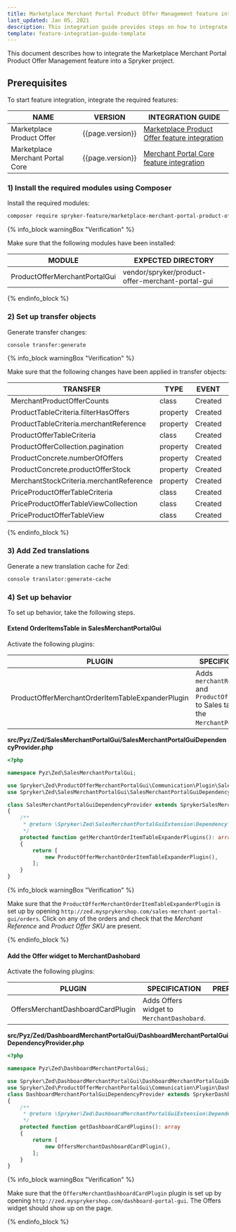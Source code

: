 ```yaml
---
title: Marketplace Merchant Portal Product Offer Management feature integration
last_updated: Jan 05, 2021
description: This integration guide provides steps on how to integrate the Marketplace Merchant Portal Product Offer Management feature into a Spryker project.
template: feature-integration-guide-template
---
```


This document describes how to integrate the Marketplace Merchant Portal Product Offer Management feature into a Spryker project.

## Prerequisites

To start feature integration, integrate the required features:

| NAME  | VERSION | INTEGRATION GUIDE |
| --------------- | --------- | ------------|
| Marketplace Product Offer        | {{page.version}}  | [Marketplace Product Offer feature integration](/docs/marketplace/dev/feature-integration-guides/{{page.version}}/marketplace-product-offer-feature-integration.html)
| Marketplace Merchant Portal Core | {{page.version}}  | [Merchant Portal Core feature integration](/docs/marketplace/dev/feature-integration-guides/{{page.version}}/marketplace-merchant-portal-core-feature-integration.html)

### 1) Install the required modules using Composer

Install the required modules:

```bash
composer require spryker-feature/marketplace-merchant-portal-product-offer-management:"dev-master" --update-with-dependencies
```

{% info_block warningBox "Verification" %}

Make sure that the following modules have been installed:

| MODULE  | EXPECTED DIRECTORY  |
| ------------- | --------------- |
| ProductOfferMerchantPortalGui | vendor/spryker/product-offer-merchant-portal-gui |

{% endinfo_block %}

### 2) Set up transfer objects

Generate transfer changes:

```bash
console transfer:generate
```

{% info_block warningBox "Verification" %}

Make sure that the following changes have been applied in transfer objects:

| TRANSFER | TYPE  | EVENT   | PATH |
| ------------- | ---- | ------ |---------------- |
| MerchantProductOfferCounts | class | Created | src/Generated/Shared/Transfer/MerchantProductOfferCountsTransfer |
| ProductTableCriteria.filterHasOffers | property | Created | src/Generated/Shared/Transfer/ProductTableCriteriaTransfer |
| ProductTableCriteria.merchantReference | property | Created | src/Generated/Shared/Transfer/ProductTableCriteriaTransfer |
| ProductOfferTableCriteria | class | Created | src/Generated/Shared/Transfer/ProductOfferTableCriteriaTransfer |
| ProductOfferCollection.pagination | property | Created | src/Generated/Shared/Transfer/ProductOfferCollectionTransfer |
| ProductConcrete.numberOfOffers | property | Created | src/Generated/Shared/Transfer/ProductConcreteTransfer |
| ProductConcrete.productOfferStock | property | Created | src/Generated/Shared/Transfer/ProductConcreteTransfer |
| MerchantStockCriteria.merchantReference | property | Created | src/Generated/Shared/Transfer/MerchantStockCriteriaTransfer |
| PriceProductOfferTableCriteria | class | Created | src/Generated/Shared/Transfer/PriceProductOfferTableCriteriaTransfer |
| PriceProductOfferTableViewCollection | class | Created | src/Generated/Shared/Transfer/PriceProductOfferTableViewCollectionTransfer |
| PriceProductOfferTableView | class | Created | src/Generated/Shared/Transfer/PriceProductOfferTableViewTransfer |

{% endinfo_block %}

### 3) Add Zed translations

Generate a new translation cache for Zed:

```bash
console translator:generate-cache
```

### 4) Set up behavior

To set up behavior, take the following steps.

#### Extend OrderItemsTable in SalesMerchantPortalGui

Activate the following plugins:

| PLUGIN  | SPECIFICATION  | PREREQUISITES | NAMESPACE |
| --------------- | ------------ | ----------- | ------------ |
| ProductOfferMerchantOrderItemTableExpanderPlugin | Adds `merchantReference` and `ProductOfferSku` to Sales tables in the `MerchantPortal`. | Marketplace Sales Merchant Portal integrated | Spryker\Zed\ProductOfferMerchantPortalGui\Communication\Plugin |

**src/Pyz/Zed/SalesMerchantPortalGui/SalesMerchantPortalGuiDependencyProvider.php**

```php
<?php

namespace Pyz\Zed\SalesMerchantPortalGui;

use Spryker\Zed\ProductOfferMerchantPortalGui\Communication\Plugin\SalesMerchantPortalGui\ProductOfferMerchantOrderItemTableExpanderPlugin;
use Spryker\Zed\SalesMerchantPortalGui\SalesMerchantPortalGuiDependencyProvider as SprykerSalesMerchantPortalGuiDependencyProvider;

class SalesMerchantPortalGuiDependencyProvider extends SprykerSalesMerchantPortalGuiDependencyProvider
{
    /**
     * @return \Spryker\Zed\SalesMerchantPortalGuiExtension\Dependency\Plugin\MerchantOrderItemTableExpanderPluginInterface[]
     */
    protected function getMerchantOrderItemTableExpanderPlugins(): array
    {
        return [
            new ProductOfferMerchantOrderItemTableExpanderPlugin(),
        ];
    }
}
```

{% info_block warningBox "Verification" %}

Make sure that the `ProductOfferMerchantOrderItemTableExpanderPlugin` is set up by opening `http://zed.mysprykershop.com/sales-merchant-portal-gui/orders`. Click on any of the orders and check that the *Merchant Reference* and *Product Offer SKU* are present.

{% endinfo_block %}

#### Add the Offer widget to MerchantDashobard

Activate the following plugins:

| PLUGIN | SPECIFICATION | PREREQUISITES | NAMESPACE  |
| ---------------- | ------------- | --------- | ---------------- |
| OffersMerchantDashboardCardPlugin | Adds Offers widget to `MerchantDashobard`. | | Spryker\Zed\ProductOfferMerchantPortalGui\Communication\Plugin |

**src/Pyz/Zed/DashboardMerchantPortalGui/DashboardMerchantPortalGuiDependencyProvider.php**

```php
<?php

namespace Pyz\Zed\DashboardMerchantPortalGui;

use Spryker\Zed\DashboardMerchantPortalGui\DashboardMerchantPortalGuiDependencyProvider as SprykerDashboardMerchantPortalGuiDependencyProvider;
use Spryker\Zed\ProductOfferMerchantPortalGui\Communication\Plugin\DashboardMerchantPortalGui\OffersMerchantDashboardCardPlugin;
class DashboardMerchantPortalGuiDependencyProvider extends SprykerDashboardMerchantPortalGuiDependencyProvider
{
    /**
     * @return \Spryker\Zed\DashboardMerchantPortalGuiExtension\Dependency\Plugin\MerchantDashboardCardPluginInterface[]
     */
    protected function getDashboardCardPlugins(): array
    {
        return [
            new OffersMerchantDashboardCardPlugin(),
        ];
    }
}
```

{% info_block warningBox "Verification" %}

Make sure that the `OffersMerchantDashboardCardPlugin` plugin is set up by opening `http://zed.mysprykershop.com/dashboard-portal-gui`. The Offers widget should show up on the page.

{% endinfo_block %}
